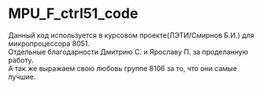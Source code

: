 # MPU_F_ctrl51_code
Данный код используется в курсовом проекте(ЛЭТИ/Смирнов Б.И.) для микропроцессора 8051.<br />
Отдельные благодарности Дмитрию С. и Ярославу П. за проделанную работу.<br />
А так же выражаем свою любовь группе 8106 за то, что они самые лучшие.<br />
